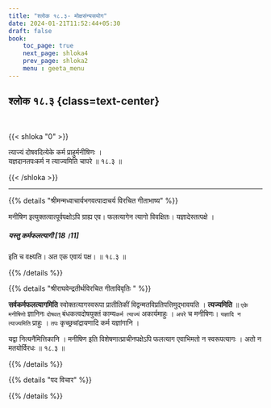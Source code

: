 ```yaml
---
title: "श्लोक १८.३- मोक्षसंन्यसयोग"
date: 2024-01-21T11:52:44+05:30
draft: false
book:
    toc_page: true
    next_page: shloka4
    prev_page: shloka2
    menu : geeta_menu
---
```



## श्लोक १८.३ {class=text-center}

<br/>

{{< shloka  "0"  >}}

त्याज्यं दोषवदित्येके कर्म प्राहुर्मनीषिणः ।  
यज्ञदानतपःकर्म न त्याज्यमिति चापरे ॥ १८.३ ॥

{{< /shloka >}}

---

{{% details "श्रीमन्मध्वाचार्यभगवत्पादाचर्य विरचित  गीताभाष्य" %}}

मनीषिण इत्युक्तत्वात्पूर्वपक्षोऽपि ग्राह्य एव। फलत्यागेन त्यागो 
विवक्षितः। यज्ञादेस्तत्पक्षे । 
##### यस्तु कर्मफलत्यागी [18।11] 
इति च वक्ष्यति। अत एक एवायं पक्ष। ॥ १८.३ ॥

{{% /details %}}



{{% details "श्रीराघवेन्द्रतीर्थविरचित गीताविवृतिः " %}}

**सर्वकर्मफलत्यागमिति** स्वोक्तत्यागस्वरूपा प्रातीतिकीं
विद्वन्मतविप्रतिपत्तिमुद्भावयति । **त्यज्यमिति** ॥ `एके मनीषिणो` ज्ञानिनः
`दोषवत्‌` बंधकत्वदोषयुक्तं काम्य`कर्म त्याज्यं` अकार्यमाहुः । `अपरे` च मनीषिणः।
`यज्ञादि न त्याज्यमिति` प्राहुः । `तपः` कृच्छ्रचांद्रायणादि कर्म यज्ञांगानि ।  

यद्वा नित्यनैमित्तिकानि । मनीषिण इति विशेषणात्प्राचीनपक्षेऽपि फलत्याग
एवाभिमतो न स्वरूपत्यागः । अतो न मतयोर्विरधः ॥ १८.३ ॥

{{% /details %}}



{{% details "पद विचार" %}}


{{% /details %}}
